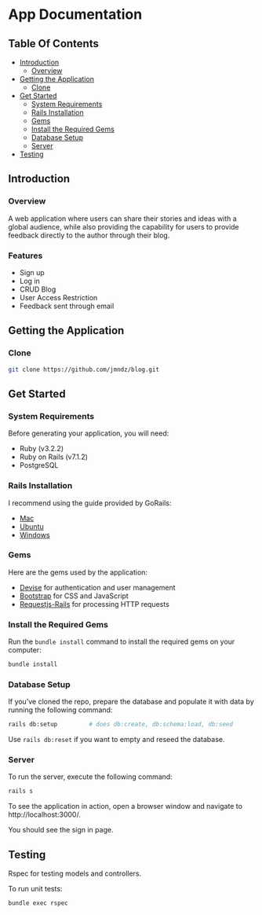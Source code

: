# App Documentation

## Table Of Contents
<!--ts-->
* [Introduction](#introduction)
  * [Overview](#overview)
* [Getting the Application](#getting-the-application)
  * [Clone](#clone)
* [Get Started](#get-started)
  * [System Requirements](#system-requirements)
  * [Rails Installation](#rails-installation)
  * [Gems](#gems)
  * [Install the Required Gems](#install-the-required-gems)
  * [Database Setup](#database-setup)
  * [Server](#server)
* [Testing](#testing)
<!--te-->

## **Introduction**
### **Overview**
A web application where users can share their stories and ideas with a global audience, while also providing the capability for users to provide feedback directly to the author through their blog.

### Features
- Sign up
- Log in
- CRUD Blog
- User Access Restriction
- Feedback sent through email

## **Getting the Application**
### **Clone**
```bash
git clone https://github.com/jmndz/blog.git
```

## **Get Started**
### **System Requirements**
Before generating your application, you will need:
- Ruby (v3.2.2)
- Ruby on Rails (v7.1.2)
- PostgreSQL

### **Rails Installation**
I recommend using the guide provided by GoRails:
- [Mac](https://gorails.com/setup/macos/13-ventura)
- [Ubuntu](https://gorails.com/setup/ubuntu/22.04)
- [Windows](https://gorails.com/setup/windows/10)

### **Gems**
Here are the gems used by the application:
- [Devise](http://github.com/plataformatec/devise) for authentication and user management
- [Bootstrap](https://github.com/twbs/bootstrap-rubygem#bootstrap-ruby-gem--) for CSS and JavaScript
- [Requestjs-Rails](https://github.com/rails/requestjs-rails#requestjs-for-rails) for processing HTTP requests

### **Install the Required Gems**
Run the `bundle install` command to install the required gems on your computer:
```bash
bundle install
```

### Database Setup
If you’ve cloned the repo, prepare the database and populate it with data by running the following command:
```bash
rails db:setup         # does db:create, db:schema:load, db:seed
```
Use `rails db:reset` if you want to empty and reseed the database.

### Server
To run the server, execute the following command:
```bash
rails s
```
To see the application in action, open a browser window and navigate to http://localhost:3000/.

You should see the sign in page.

## Testing
Rspec for testing models and controllers.

To run unit tests:
```bash
bundle exec rspec
```

